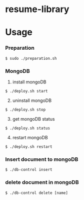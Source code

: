 # resume-library

# Usage
### Preparation
```
$ sudo ./preparation.sh
```

### MongoDB
1. install mongoDB
```
$ ./deploy.sh start
```

2. uninstall mongoDB
```
$ ./deploy.sh stop
```

3. get mongoDB status
```
$ ./deploy.sh status
```

4. restart mongoDB
```
$ ./deploy.sh restart
```

### Insert document to mongoDB
```
$ ./db-control insert
```


### delete document in mongoDB
```
$ ./db-control delete [name]
```
